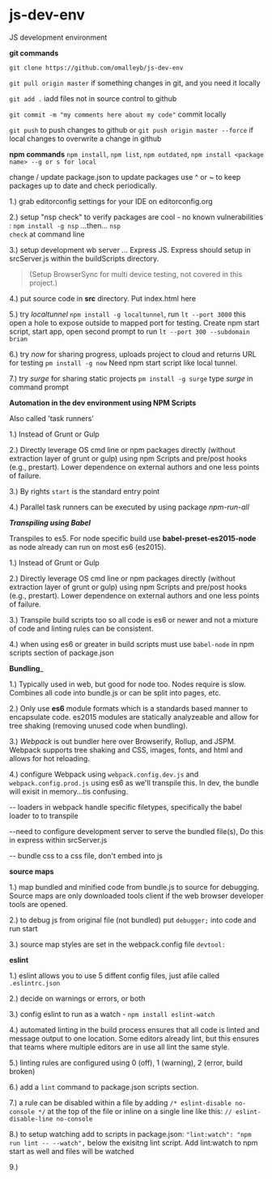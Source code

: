 # js-dev-env
JS development environment

__git commands__

`git clone https://github.com/omalleyb/js-dev-env`

`git pull origin master` if something changes in git, and you need it locally

`git add .` iadd files not in source control to github

`git commit -m "my comments here about my code"`  commit locally

`git push` to push changes to github or `git push origin master --force` if local changes to overwrite a change in github

__npm commands__
`npm install`, `npm list`, `npm outdated`, `npm install <package name> --g or s for local`

change / update package.json to update packages use ^ or ~ to keep packages up to date and check periodically.




1.) grab editorconfig settings for your IDE on editorconfig.org

2.) setup "nsp check" to verify packages are cool - no known vulnerabilities : <code>npm install -g nsp</code> ...then... <code>nsp check</code> at command line

3.) setup development wb server ... Express JS.  Express should setup in srcServer.js within the buildScripts directory.  
>(Setup BrowserSync for multi device testing, not covered in this project.)

4.) put source code in **src** directory.  Put index.html here

5.) try _localtunnel_ `npm install -g localtunnel`, run `lt --port 3000`  this open a hole to expose outside to mapped port for testing.  Create npm start script, start app, open second prompt to run `lt --port 300 --subdomain brian`

6.) try _now_ for sharing progress, uploads project to cloud and returns URL for testing `pm install -g now`  Need npm start script like local tunnel.

7.) try _surge_ for sharing static projects `pm install -g surge` type _surge_ in command prompt


__Automation in the dev environment using NPM Scripts__

Also called 'task runners'

1.) Instead of Grunt or Gulp

2.) Directly leverage OS cmd line or npm packages directly (without extraction layer of grunt or gulp) using npm Scripts and pre/post hooks (e.g., prestart).  Lower dependence on external authors and one less points of failure.

3.) By rights `start` is the standard entry point

4.) Parallel task runners can be executed by using package _npm-run-all_

___Transpiling using Babel___

Transpiles to es5.  For node specific build use __babel-preset-es2015-node__ as node already can run on most es6 (es2015).

1.) Instead of Grunt or Gulp

2.) Directly leverage OS cmd line or npm packages directly (without extraction layer of grunt or gulp) using npm Scripts and pre/post hooks (e.g., prestart).  Lower dependence on external authors and one less points of failure.

3.) Transpile build scripts too so all code is es6 or newer and not a mixture of code and linting rules can be consistent.

4.) when using es6 or greater in build scripts must use `babel-node` in npm scripts section of package.json

__Bundling___

1.) Typically used in web, but good for node too.  Nodes require is slow.  Combines all code into bundle.js or can be split into pages, etc.

2.) Only use __es6__ module formats which is a standards based manner to encapsulate code.  es2015 modules are statically analyzeable and allow for tree shaking (removing unused code when bundling).

3.)  _Webpack_ is out bundler here over Browserify, Rollup, and JSPM.  Webpack supports tree shaking and CSS, images, fonts, and html and allows for hot reloading.

4.)  configure Webpack using `webpack.config.dev.js` and `webpack.config.prod.js` using es6 as we'll transpile this.  In dev, the bundle will exisit in memory...tis confusing.  

-- loaders in webpack handle specific filetypes, specifically the babel loader to to transpile

--need to configure development server to serve the bundled file(s),  Do this in express within  srcServer.js

-- bundle css to a css file, don't embed into js

__source maps__

1.)  map bundled and minified code from bundle.js to source for debugging.  Source maps are only downloaded tools client if the web browser developer tools are opened.

2.) to debug js from original file (not bundled) put `debugger;` into code and run start

3.) source map styles are set in the webpack.config file `devtool:`

__eslint__

1.)  eslint allows you to use 5 diffent config files, just afile called `.eslintrc.json`

2.)  decide on warnings or errors, or both

3.)  config eslint to run as a watch - `npm install eslint-watch`

4.) automated linting in the build process ensures that all code is linted and message output to one location.  Some editors already lint, but this ensures that teams where multiple editors are in use all lint the same style.

5.) linting rules are configured using 0 (off), 1 (warning), 2 (error, build broken)

6.) add a `lint` command to package.json scripts section.

7.) a rule can be disabled within a file by adding ``/* eslint-disable no-console */`` at the top of the file or inline on a single line like this: `// eslint-disable-line no-console`

8.) to setup watching add to scripts in package.json: `"lint:watch": "npm run lint -- --watch",` below the exisitng lint script.  Add lint:watch to npm start as well and files will be watched

9.)
